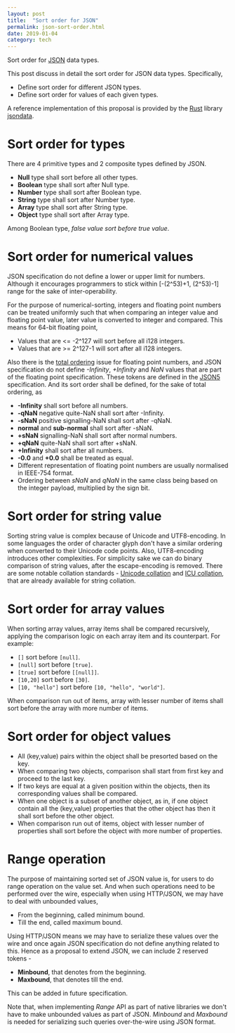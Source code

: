 ```yaml
---
layout: post
title:  "Sort order for JSON"
permalink: json-sort-order.html
date: 2019-01-04
category: tech
---
```


Sort order for [JSON][json] data types.

This post discuss in detail the sort order for JSON data types. Specifically,

* Define sort order for different JSON types.
* Define sort order for values of each given types.

A reference implementation of this proposal is provided by the [Rust][rust]
library [jsondata][jsondata].

Sort order for types
====================

There are 4 primitive types and 2 composite types defined by JSON.

* **Null** type shall sort before all other types.
* **Boolean** type shall sort after Null type.
* **Number** type shall sort after Boolean type.
* **String** type shall sort after Number type.
* **Array** type shall sort after String type.
* **Object** type shall sort after Array type.

Among Boolean type, _false value sort before true value_.

Sort order for numerical values
===============================

JSON specification do not define a lower or upper limit for
numbers. Although it encourages programmers to stick within
[-(2^53)+1, (2^53)-1] range for the sake of inter-operability.

For the purpose of numerical-sorting, integers and floating point
numbers can be treated uniformly such that when comparing an integer
value and floating point value, later value is converted to
integer and compared. This means for 64-bit floating point,

* Values that are <= -2^127 will sort before all i128 integers.
* Values that are >= 2^127-1 will sort after all i128 integers.

Also there is the [total ordering][totalorder] issue for floating
point numbers, and JSON specification do not define _-Infinity_,
_+Infinity_ and _NaN_ values that are part of the floating point
specification. These tokens are defined in the [JSON5][json5]
specification. And its sort order shall be defined, for the
sake of total ordering, as

* **-Infinity** shall sort before all numbers.
* **-qNaN** negative quite-NaN shall sort after -Infinity.
* **-sNaN** positive signalling-NaN shall sort after -qNaN.
* **normal** and **sub-normal** shall sort after -sNaN.
* **+sNaN** signalling-NaN shall sort after normal numbers.
* **+qNaN** quite-NaN shall sort after +sNaN.
* **+Infinity** shall sort after all numbers.
* **-0.0** and **+0.0** shall be treated as equal.
* Different representation of floating point numbers are usually
  normalised in IEEE-754 format.
* Ordering between _sNaN_ and _qNaN_ in the same class being
  based on the integer payload, multiplied by the sign bit.

Sort order for string value
===========================

Sorting string value is complex because of Unicode and UTF8-encoding.
In some languages the order of character glyph don't have a
similar ordering when converted to their Unicode code points.
Also, UTF8-encoding introduces other complexities. For simplicity
sake we can do binary comparison of string values, after the
escape-encoding is removed. There are some notable collation standards -
[Unicode collation](http://unicode.org/reports/tr10) and
[ICU collation](http://userguide.icu-project.org/collation), that are
already available for string collation.

Sort order for array values
===========================

When sorting array values, array items shall be compared recursively,
applying the comparison logic on each array item and its counterpart.
For example:

* ``[]`` sort before ``[null]``.
* ``[null]`` sort before ``[true]``.
* ``[true]`` sort before ``[[null]]``.
* ``[10,20]`` sort before ``[30]``.
* ``[10, "hello"]`` sort before ``[10, "hello", "world"]``.

When comparison run out of items, array with lesser number of
items shall sort before the array with more number of items.

Sort order for object values
============================

* All (key,value) pairs within the object shall be presorted based on
  the key.
* When comparing two objects, comparison shall start from first key and
  proceed to the last key.
* If two keys are equal at a given position within the objects, then
  its corresponding values shall be compared.
* When one object is a subset of another object, as in, if one object
  contain all the (key,value) properties that the other object has then
  it shall sort before the other object.
* When comparison run out of items, object with lesser number of
  properties shall sort before the object with more number of properties.

Range operation
===============

The purpose of maintaining sorted set of JSON value is, for users
to do range operation on the value set. And when such operations
need to be performed over the wire, especially when using HTTP/JSON,
we may have to deal with unbounded values,

* From the beginning, called minimum bound.
* Till the end, called maximum bound.

Using HTTP/JSON means we may have to serialize these values over the
wire and once again JSON specification do not define anything related
to this. Hence as a proposal to extend JSON, we can include 2 reserved
tokens -

* **Minbound**, that denotes from the beginning.
* **Maxbound**, that denotes till the end.

This can be added in future specification.

Note that, when implementing _Range_ API as part of native libraries
we don't have to make unbounded values as part of JSON. _Minbound_
and _Maxbound_ is needed for serializing such queries over-the-wire
using JSON format.

[json]: https://tools.ietf.org/html/rfc8259
[json5]: http://json5.org
[totalorder]: https://en.wikipedia.org/wiki/Total_order
[rust]: https://www.rust-lang.org/
[jsondata]: https://github.com/bnclabs/jsondata
